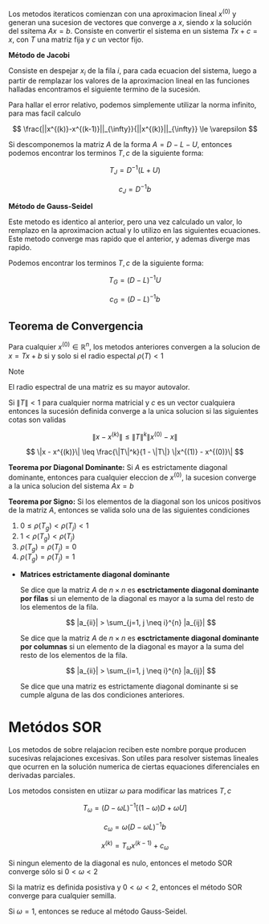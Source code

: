 Los metodos iteraticos comienzan con una aproximacion lineal $x^{(0)}$ y generan una sucesion de vectores que converge a $x$, siendo $x$ la solución del ssitema $Ax = b$. Consiste en convertir el sistema en un sistema $Tx + c = x$, con $T$ una matriz fija y $c$ un vector fijo.

**Método de Jacobi**

Consiste en despejar $x_i$ de la fila $i$, para cada ecuacion del sistema, luego a partir de remplazar los valores de la aproximacion lineal en las funciones halladas encontramos el siguiente termino de la sucesión.

Para hallar el error relativo, podemos simplemente utilizar la norma infinito, para mas facil calculo

$$
\frac{||x^{(k)}-x^{(k-1)}||_{\infty}}{||x^{(k)}||_{\infty}} \le \varepsilon
$$

Si descomponemos la matriz $A$ de la forma $A = D - L - U$, entonces podemos encontrar los terminos $T, c$ de la siguiente forma:

$$
T_J = D^{-1} (L + U)
$$

$$
c_J = D^{-1}b
$$

**Método de Gauss-Seidel**

Este metodo es identico al anterior, pero una vez calculado un valor, lo remplazo en la aproximacion actual y lo utilizo en las siguientes ecuaciones. Este metodo converge mas rapido que el anterior, y ademas diverge mas rapido.

Podemos encontrar los terminos $T, c$ de la siguiente forma:

$$
T_G = (D-L)^{-1} U
$$

$$
c_G = (D-L)^{-1}b
$$

## Teorema de Convergencia

Para cualquier $x^{(0)} \in \mathbb{R}^n$, los metodos anteriores convergen a la solucion de $x = Tx + b$ si y solo si el radio espectal $\rho(T) < 1$

> [!note]
> El radio espectral de una matriz es su mayor autovalor.


Si $\|T\| < 1$ para cualquier norma matricial y $c$ es un vector cualquiera entonces la sucesión definida converge a la unica solucion si las siguientes cotas son validas

$$
\|x - x^{(k)}\| \leq \|T\|^k \|x^{(0)} - x\|
$$

$$
\|x - x^{(k)}\| \leq \frac{\|T\|^k}{1 - \|T\|} \|x^{(1)} - x^{(0)}\|
$$

**Teorema por Diagonal Dominante:** Si $A$ es estrictamente diagonal dominante, entonces para cualquier eleccion de $x^{(0)}$, la sucesion converge a la unica solucion del sistema $Ax = b$

**Teorema por Signo:** Si los elementos de la diagonal son los unicos positivos de la matriz $A$, entonces se valida solo una de las siguientes condiciones

1. $0 \leq \rho(T_g) < \rho(T_j) < 1$
2. $1 < \rho(T_g) < \rho(T_j)$
3. $\rho(T_g) = \rho(T_j) = 0$
4. $\rho(T_g) = \rho(T_j) = 1$

- **Matrices estrictamente diagonal dominante**
    
    Se dice que la matriz $A$ de $n \times n$ es **esctrictamente diagonal dominante por filas** si un elemento de la diagonal es mayor a la suma del resto de los elementos de la fila.
    
    $$
    |a_{ii}| > \sum_{j=1, j \neq i}^{n} |a_{ij}|
    $$
    
    Se dice que la matriz $A$ de $n \times n$ es **esctrictamente diagonal dominante por columnas** si un elemento de la diagonal es mayor a la suma del resto de los elementos de la fila.
    
    $$
    |a_{ii}| > \sum_{i=1, j \neq i}^{n} |a_{ij}|
    $$
    
    Se dice que una matriz es estrictamente diagonal dominante si se cumple alguna de las dos condiciones anteriores.
    

# Metódos SOR

Los metodos de sobre relajacion reciben este nombre porque producen sucesivas relajaciones excesivas. Son utiles para resolver sistemas lineales que ocurren en la solución numerica de ciertas equaciones diferenciales en derivadas parciales.

Los metodos consisten en utiizar $\omega$ para modificar las matrices $T, c$

$$
T_\omega = (D - \omega L)^{-1}[(1-\omega)D + \omega U]
$$

$$
c_\omega =\omega(D - \omega L)^{-1}b
$$

$$
x^{(k)} = T_\omega x^{(k-1)} + c_\omega
$$

Si ningun elemento de la diagonal es nulo, entonces el metodo SOR converge sólo si $0 < \omega < 2$

Si la matriz es definida posistiva y $0 < \omega < 2$, entonces el método SOR converge para cualquier semilla.

Si $\omega = 1$, entonces se reduce al método Gauss-Seidel.